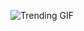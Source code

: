 ![Trending GIF](https://media1.giphy.com/media/v1.Y2lkPThiYjIxNzcya250cHN5MXZtMHljdDdjazRyOXhpOHlnMzg2enRjZGIyNm93cG1zcCZlcD12MV9naWZzX3NlYXJjaCZjdD1n/2jMtpIi8mhE8ctiMtK/giphy.gif)
